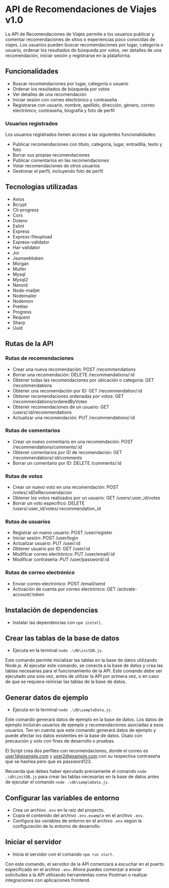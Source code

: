 # API de Recomendaciones de Viajes v1.0

La API de Recomendaciones de Viajes permite a los usuarios publicar y comentar recomendaciones de sitios o experiencias poco conocidas de viajes. Los usuarios pueden buscar recomendaciones por lugar, categoría o usuario, ordenar los resultados de búsqueda por votos, ver detalles de una recomendación, iniciar sesión y registrarse en la plataforma.

## Funcionalidades

- Buscar recomendaciones por lugar, categoría o usuario
- Ordenar los resultados de búsqueda por votos
- Ver detalles de una recomendación
- Iniciar sesión con correo electrónico y contraseña
- Registrarse con usuario, nombre, apellido, dirección, género, correo electrónico, contraseña, biografía y foto de perfil

### Usuarios registrados

Los usuarios registrados tienen acceso a las siguientes funcionalidades:

- Publicar recomendaciones con título, categoría, lugar, entradilla, texto y foto
- Borrar sus propias recomendaciones
- Publicar comentarios en las recomendaciones
- Votar recomendaciones de otros usuarios
- Gestionar el perfil, incluyendo foto de perfil

## Tecnologías utilizadas

- Axios
- Bcrypt
- Cli-progress
- Cors
- Dotenv
- Eslint
- Express
- Express-fileupload
- Express-validator
- Har-validator
- Joi
- Jsonwebtoken
- Morgan
- Multer
- Mysql
- Mysql2
- Nanoid
- Node-mailjet
- Nodemailer
- Nodemon
- Prettier
- Progress
- Request
- Sharp
- Uuid

## Rutas de la API

### Rutas de recomendaciones

- Crear una nueva recomendación: POST /recommendations
- Borrar una recomendación: DELETE /recommendations/:id
- Obtener todas las recomendaciones por ubicación o categoría: GET /recommendations
- Obtener una recomendación por ID: GET /recommendation/:id
- Obtener recomendaciones ordenadas por votos: GET /recommendations/orderedByVotes
- Obtener recomendaciones de un usuario: GET /users/:id/recommendations
- Actualizar una recomendación: PUT /recommendations/:id

### Rutas de comentarios

- Crear un nuevo comentario en una recomendación: POST /recommendations/comments/:id
- Obtener comentarios por ID de recomendación: GET /recommendations/:id/comments
- Borrar un comentario por ID: DELETE /comments/:id

### Rutas de votos

- Crear un nuevo voto en una recomendación: POST /votes/:idDeRecomendacion
- Obtener los votos realizados por un usuario: GET /users/:user_id/votes
- Borrar un voto específico: DELETE /users/:user_id/votes/:recommendation_id

### Rutas de usuarios

- Registrar un nuevo usuario: POST /user/register
- Iniciar sesión: POST /user/login
- Actualizar usuario: PUT /user/:id
- Obtener usuario por ID: GET /user/:id
- Modificar correo electrónico: PUT /user/email/:id
- Modificar contraseña: PUT /user/password/:id

### Rutas de correo electrónico

- Enviar correo electrónico: POST /email/send
- Activación de cuenta por correo electrónico: GET /activate-account/:token

## Instalación de dependencias

- Instalar las dependencias con `npm install`.

## Crear las tablas de la base de datos

- Ejecuta en la terminal `node .\db\initDB.js`.

Este comando permite inicializar las tablas en la base de datos utilizando Node.js. Al ejecutar este comando, se conecta a la base de datos y crea las tablas necesarias para el funcionamiento de la API. Este comando debe ser ejecutado una sola vez, antes de utilizar la API por primera vez, o en caso de que se requiera reiniciar las tablas de la base de datos.

## Generar datos de ejemplo

- Ejecuta en la terminal `node .\db\sampleData.js`.

Este comando generará datos de ejemplo en la base de datos. Los datos de ejemplo incluirán usuarios de ejemplo y recomendaciones asociadas a esos usuarios. Ten en cuenta que este comando generará datos de ejemplo y puede afectar los datos existentes en la base de datos. Úsalo con precaución y solo con fines de desarrollo o pruebas.

El Script crea dos perfiles con recomendaciones, donde el correo es user1@example.com y user2@example.com con su respectiva contraseña que se hashea pero que es password123.

Recuerda que debes haber ejecutado previamente el comando `node .\db\initDB.js` para crear las tablas necesarias en la base de datos antes de ejecutar el comando `node .\db\sampleData.js`.

## Configurar las variables de entorno

- Crea un archivo `.env` en la raíz del proyecto.
- Copia el contenido del archivo `.env.example` en el archivo `.env`.
- Configura las variables de entorno en el archivo `.env` según la configuración de tu entorno de desarrollo.

## Iniciar el servidor

- Inicia el servidor con el comando `npm run start`.

Con este comando, el servidor de la API comenzará a escuchar en el puerto especificado en el archivo `.env`. Ahora puedes comenzar a enviar solicitudes a la API utilizando herramientas como Postman o realizar integraciones con aplicaciones frontend.
